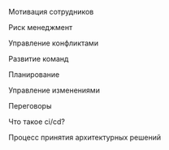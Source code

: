 Мотивация сотрудников

Риск менеджмент

Управление конфликтами

Развитие команд

Планирование

Управление изменениями

Переговоры

Что такое ci/cd?

Процесс принятия архитектурных решений
